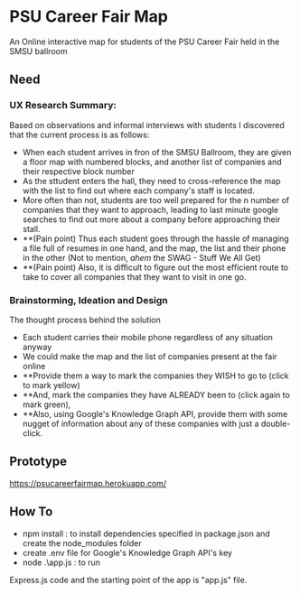 # PSU Career Fair Map
An Online interactive map for students of the PSU Career Fair held in the SMSU ballroom

## Need

### UX Research Summary: 
Based on observations and informal interviews with students I discovered that the current process is as follows:
- When each student arrives in fron of the SMSU Ballroom, they are given a floor map with numbered blocks, and another list of companies and their respective block number
- As the sttudent enters the hall, they need to cross-reference the map with the list to find out where each company's staff is located. 
- More often than not, students are too well prepared for the n number of companies that they want to approach, leading to last minute google searches to find out more about a company before approaching their stall. 
- **(Pain point) Thus each student goes through the hassle of managing a file full of resumes in one hand, and the map, the list and their phone in the other (Not to mention, *ahem* the SWAG - Stuff We All Get)
- **(Pain point) Also, it is difficult to figure out the most efficient route to take to cover all companies that they want to visit in one go.

### Brainstorming, Ideation and Design 
The thought process behind the solution
- Each student carries their mobile phone regardless of any situation anyway
- We could make the map and the list of companies present at the fair online 
- **Provide them a way to mark the companies they WISH to go to (click to mark yellow)
- **And, mark the companies they have ALREADY been to (click again to mark green),
- **Also, using Google's Knowledge Graph API, provide them with some nugget of information about any of these companies with just a double-click.

## Prototype

https://psucareerfairmap.herokuapp.com/

## How To

- npm install : to install dependencies specified in package.json and create the node_modules folder
- create .env file for Google's Knowledge Graph API's key
- node .\app.js : to run 

Express.js code and the starting point of the app is "app.js" file. 
